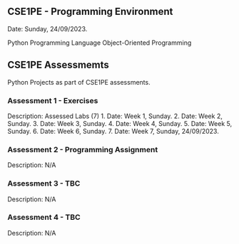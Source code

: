 ## CSE1PE - Programming Environment
Date: Sunday, 24/09/2023.

Python Programming Language
Object-Oriented Programming

## CSE1PE Assessmemts
Python Projects as part of CSE1PE assessments.

### Assessment 1 - Exercises
Description: Assessed Labs (7)
	1. 
	Date: Week 1, Sunday.
	2. 
	Date: Week 2, Sunday.
	3. 
	Date: Week 3, Sunday.
	4.
	Date: Week 4, Sunday.
	5.
	Date: Week 5, Sunday.
	6.
	Date: Week 6, Sunday.
	7.
	Date: Week 7, Sunday, 24/09/2023.

### Assessment 2 - Programming Assignment 
Description: N/A

### Assessment 3 - TBC
Description: N/A

### Assessment 4 - TBC
Description: N/A
